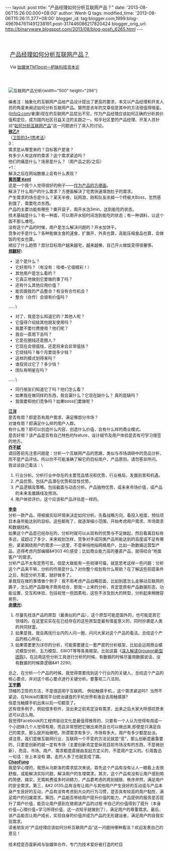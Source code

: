 --- layout: post title: "产品经理如何分析互联网产品？" date:
'2013-08-06T15:26:00.000+08:00' author: Wenh Q tags: modified\_time:
'2013-08-06T15:26:11.377+08:00' blogger\_id:
tag:blogger.com,1999:blog-4961947611491238191.post-317446086217820424
blogger\_orig\_url:
http://binaryware.blogspot.com/2013/08/blog-post\_6265.html ---
<div style="margin: 10px; padding: 5px;">

<div style="font-size: 18px;">

[\
产品经理如何分析互联网产品？](http://www.tmtpost.com/54279.html)

</div>

<div style="font-size: 13px;">

Via [钛媒体TMTpost—把脉科技资本论](http://www.tmtpost.com/)

</div>

</div>

<div style="font-size: 13px; padding: 15px 0 10px 10px;">

![互联网产品分析](http://www.tmtpost.com/wp-content/uploads/2013/08/137575927387.jpg "互联网产品分析"){width="500"
height="296"}\
\
编者注：抽象化的互联网产品给产品设计提出了更高的要求，本文以产品经理和开发人员的角度来阐述如何分析互联网产品。算然是去年的文章但是其中的方法很值得借鉴。\
([InfoQ.com](http://www.infoq.com/cn/news/2012/05/product-manager-analysis)/崔康)现在的互联网产品层出不穷，作为产品经理应该如何正确的分析其价值和定位，成为国内社区日益关注的主题之一。知乎社区里的产品经理、开发人员针对“[如何分析互联网产品](http://www.zhihu.com/question/19638354)”这一问题进行了深入的讨论。\
[**徐乙®**](http://www.zhihu.com/people/geniusxufei)\
（[卫哲的3+1思考法](http://www.douban.com/group/topic/19005924/)）\
3：\
需求是从哪里来的？目标客户是谁？\
有多少人有这样的需求？这个需求紧迫吗？\
他们的痛是什么？场景是什么？（用产品之前/之后）\
+1：\
解决之后在网站数据上会有什么表现？\
[**黄而慧 Kent**](http://www.zhihu.com/people/kent03)\
这是一个我个人觉得很好的例子——[作为产品的方便面](http://www.th7.cn/Article/wy/sjln/201104/20110424114743.html)。\
解决了什么用户的什么需求？方便面解决了宅男快速填饱肚子的需求。\
产生需求的场合是什么？某天半夜，玩网游，刚和队友杀掉一个终极大Boss，忽然感到饿了，需要吃点东西。\
产品的主要功能有哪些？撕开袋子，用开水泡3min，达到能吃的状态。\
技术基础是什么？有一种面，可以用开水短时间泡到能吃的状态；有一种调料，让这个面不那么难吃。\
没有这个产品的时候，用户是怎么解决问题的？开水加饼干。\
竞争对手是什么？各种能做主食的速食，扩展开，外卖也算，高能压缩食品也算，会做饭的宅女也算。\
顺应了什么趋势？部分目标用户越来越宅，越来越懒，自己开火做饭变得很奢侈。\
[**郑麒轩**](http://www.zhihu.com/people/hinz)\
-   这个是什么？
-   它好用吗？（有没有：哇噢\~它很精彩！）
-   其他用户是怎么看的？
-   它真正地做到它要做的事了吗？
-   还有什么其他应用价值？
-   能否跟我的产品整合？有没有合作机会？
-   整合（合作）会很有价值吗？

……\
-   对了，我是怎么知道它的？其他人呢？
-   它值得介绍给其他朋友使用吗？
-   我要不要付费使用？他们呢？
-   我会一直用下去吗？
-   它是在圈钱还是圈人？
-   它现在会很值钱，还是将来会非常值钱？
-   它烧钱吗？每个月要烧多少钱？
-   这样的模式划得来吗？
-   谁投资过它了？多少钱？
-   团队有明星在吗？

……\
-   同行朋友们知道它了吗？他们怎么看？
-   如果我在做同样的东西，我会漏什么？它现在缺什么？ 真的是缺吗？
-   我需要和他们竞争吗？如果boss们要做呢？

[**江洋**](http://www.zhihu.com/people/jiangyang)\
是否有用？即是否有用户需求，满足哪部分市场？\
对谁有用？即满足什么样的用户人群。\
有什么用？即可以创造什么内容，创造什么价值，会有什么样的商业模式。\
是否好用？该产品是否有自己特色的feature，设计细节及用户体验是否有可学习借签的地方。\
[**乔不弑**](http://www.zhihu.com/people/qiao-bu-shi)\
请回答前先注意问题是：分析一个互联网产品的思路，类似与市场调研中的竞品分析，而不是产品评估。所以你不可能准确了解它的目标用户，产品原则。请勿答非所问。\
我谈谈自己看法：\
1.  行业分析。分析行业中存在的主要竞品情况和优势，行业格局，发展前景和机遇。
2.  产品优势。包括产品潜在优势和显性优势。
3.  产品逻辑及策略。包括截面与动态分析。产品独特优势，或未来市场价值，或产品的未来发展路线及预测。
4.  用户体验评价。这个应该和产品评估是一样的。

[**李幸**](http://www.zhihu.com/people/lixing)\
分析一款产品，得根据实际环境来决定如何分析。先看战略方向，看投入程度，预估项目本身所能达到的目标。这些都有了，就逐渐缩小范围，开始考虑用户需求、市场需求和数据结构。\
如果这个产品是已经存在的，分析时就可以从现有的优势与不足做起，然后看离目标有多远，或超过了多少，未来规划怎样，竞争对手或同类产品所能达到的高度或不足有哪些。紧紧围绕用户的需求——这里，不是单纯地指网络用户，比如一款数据运营型产品，还得考虑内部编辑&\#303
40;感受；比如商业能力高的垂直产品，就得结合“地面客户”的需求。\
分析产品不太有定势可言。但是大致能有一些规律可循，就是思考这样一些问题：分析这个产品来干嘛，分析的作用是什么？对你整个规划有什么帮助？在了解这些前提条件之后，制定分析方案，就好做多了。\
拿我现在做的事情做个例子：我不用考虑产品战略层面，比如到底怎么走移动互联网的路子，怎么把产品跟电子商务结合，那我一上来的分析，肯定是原有产品数据形态、功能设置、交互和体验、包括视觉一些因素啦，这些不涉及到大的转型，分析起来稍微容易些。\
[**余德光**](http://www.zhihu.com/people/andyyu)\
1.  尽量先找该产品的原型（最类似的产品），这个原型可能是国外的，也可能是其它领域的。在这里实实在在已经存在的这些原型是最有借鉴意义的，同时抄袭是人类的共同财富。
2.  如果是我，我会再找行业内的人问一圈，问问大家对这个产品的看法，总结这个产品的核心所在。
3.  如果需要更为详尽的分析，可能需要建立一套严密的分析框架，比如会运用商业模式模型分析、五力模型、SWOT等等各类框架。比如这篇《[深入解读Groupon新型团购](http://home.ebrun.com/space.php?uid=1&do=blog&id=5878)》。在运用这些分析工具进行分析的时候，有数据的时候尽量用数据说话，没有数据的时候靠逻辑&\#1
    2290;

总之，在分析一个产品的时候，我觉得需要找到这个行业内的关键人，总结这个产品的核心要点，并对这个核心要点进行关键分析。要重视二八法则。\
[**王宇鹏**](http://www.zhihu.com/people/jinwyp)\
顶楼的卫哲的方法，不是很适用于互联网， 例如触摸手机,，这个需求紧迫吗?
 当然不紧迫，在Nokia的塞班平台统治键盘的手机世界有谁会去用触摸屏?\
但是当触摸手机出来以后一切都变了。\
还有很多例子，例如很多软件，没出来之前肯定没有需求，出来之后大家大呼感叹原来还可以这么用。\
我觉得Facebook的工程师驱动文化是最值得推荐的，只要有一个人认为觉得有用或一个小团体几个人觉得有用，而且非常想把它做出来而且也可以做出来,即使是只满足自己的需求，那么就开始做吧。所谓需求有多少，市场有多大，用户有多少都是扯淡。\
请注意，我们是做互联网行业，互联网一个不变的方法论就是“变”，那么创新是最重要的，只要是创新的就一定有市场（主要创新肯定是纵观目前市场没有的东西，不是微创新），而且，市场、用户、需求都是直接由发起方定义的，不是用户定义的。引用鲁迅一句话：世上本没有
路，走的人多了也就变成了路。\
[**ChaoFung**](http://www.zhihu.com/people/chaofung)\
我是学心理的，我想从马斯洛的需求层次来说。首先这个产品有没有让人一眼看上去很舒服，或能解决实际问题，解决用户的生理需求。其次，这个产品有没有让用户感到用的简便、踏实，无需耗费或多时间精力，产品要考虑的周到细致、秩序井然，满足用户的安全需求。第三，&\#2
0135;品有没有让用户与其他用户产生良好的互动或与产品本身产生良好的互动，产品有没有考虑到大众的行为习惯，是否具有较高的用户黏性，满足用户的归属需求。第四，产品能否带给用户提升价值的能力，产品提供的服务是否提升了用户价值，能否让用户感到在使用该产品的过程
中自己的价值得到了提升（本身价值+心理价值+学习所得价值，这一点知乎就做到了），满足用户的尊重需求。最后，该产品能否让用户成长，实现自身的价值并成为产品的无形建设者，满足用户的自我实现需求。\
读者朋友对“产品经理应该如何分析互联网产品”这一问题持哪种看法？欢迎发表自己的意见！\
\
    技术控是百度新闻与钛媒体合作，专门为技术爱好者打造的栏目

</div>
